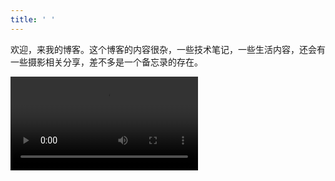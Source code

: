 ```yaml
---
title: ' '
---
```


欢迎，来我的博客。这个博客的内容很杂，一些技术笔记，一些生活内容，还会有一些摄影相关分享，差不多是一个备忘录的存在。

<video controls>
    <source src="http://static.zhaomeicheng.com/1615111724950415.mp4"
            type="video/mp4">
    Sorry, your browser doesn't support embedded videos.
</video>